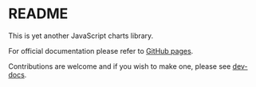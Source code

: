 # README

This is yet another JavaScript charts library.

For official documentation please refer to [GitHub
pages](https://koroliov.github.io/x-charts-js/).

Contributions are welcome and if you wish to make one, please see
[dev-docs](https://github.com/koroliov/x-charts-js/tree/main/docs-dev).
